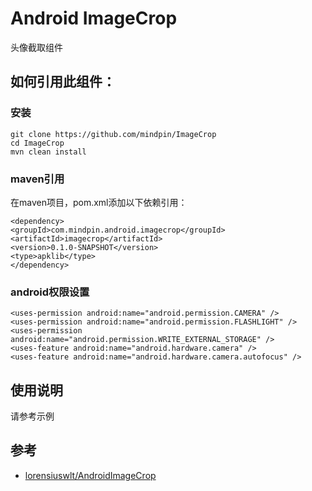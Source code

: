 Android ImageCrop
===========
头像截取组件

## 如何引用此组件：
### 安装
```
git clone https://github.com/mindpin/ImageCrop
cd ImageCrop
mvn clean install
```

### maven引用
在maven项目，pom.xml添加以下依赖引用：

```
<dependency>
<groupId>com.mindpin.android.imagecrop</groupId>
<artifactId>imagecrop</artifactId>
<version>0.1.0-SNAPSHOT</version>
<type>apklib</type>
</dependency>
```

### android权限设置
```
<uses-permission android:name="android.permission.CAMERA" />
<uses-permission android:name="android.permission.FLASHLIGHT" />
<uses-permission android:name="android.permission.WRITE_EXTERNAL_STORAGE" />
<uses-feature android:name="android.hardware.camera" />
<uses-feature android:name="android.hardware.camera.autofocus" />
```

## 使用说明
请参考示例

## 参考
* [lorensiuswlt/AndroidImageCrop][1]

[1]: https://github.com/lorensiuswlt/AndroidImageCrop
